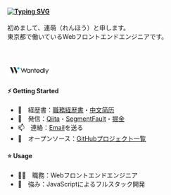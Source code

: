 #### [![Typing SVG](https://readme-typing-svg.herokuapp.com?font=Murecho&duration=3000&size=16&height=25&color=000000&lines=%F0%9F%91%8B+%E3%81%93%E3%82%93%E3%81%AB%E3%81%A1%E3%81%AF%EF%BC%81;%F0%9F%91%8B+%E6%9D%A5%E9%83%BD%E6%9D%A5%E4%BA%86;%F0%9F%91%8B+Hey+there)](https://git.io/typing-svg)

初めまして、連萌（れんほう）と申します。\
東京都で働いているWebフロントエンドエンジニアです。

<a href="https://www.wantedly.com/id/kensoz"><img src="https://github.com/kensoz/kensoz/blob/main/img/wantedly-logo.svg" style="margin-top:40px;" width="100px"></a>

#### ⚡ Getting Started

+ 📄　経歴書：[職務経歴書](https://github.com/kensoz/resume/blob/master/README.md)・[中文简历](https://github.com/kensoz/resume/tree/master/resume-cn)
+ 📡　発信：[Qiita](https://qiita.com/kensoz)・[SegmentFault](https://segmentfault.com/u/kensoz/articles)・[掘金](https://juejin.cn/user/1029616691882653)
+ 📫　連絡：[Email](mailto:kensozlian@gmail.com)を送る
+ 🌱　オープンソース：[GitHubプロジェクト一覧](https://github.com/kensoz/resume/tree/master/github)

<!-- shieldsアイコン [![Wantedly](https://img.shields.io/badge/-Wantedly-0097A7.svg?style=for-the-badge)](https://www.wantedly.com/id/kensoz)
[![LinkedIn](https://img.shields.io/badge/-LinkedIn-0288D1.svg?style=for-the-badge)](https://jp.linkedin.com/in/kensoz)
[![Qiita](https://img.shields.io/badge/-Qiita-689F38.svg?style=flat-square)](https://qiita.com/kensoz)
[![Segmentfault](https://img.shields.io/badge/-Segmentfault-388E3C.svg?style=flat-square)](https://segmentfault.com/u/kensoz/articles)
[![Juejin](https://img.shields.io/badge/-掘金-1976D2.svg?style=flat-square)](https://juejin.cn/user/1029616691882653)\
✉ [Email](mailto:kensozlian@gmail.com) -->

#### ⭐ Usage

+ 👨‍💻　職務：Webフロントエンドエンジニア
+ 💪　強み：JavaScriptによるフルスタック開発

